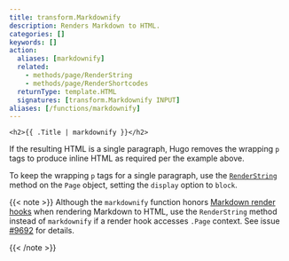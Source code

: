```yaml
---
title: transform.Markdownify
description: Renders Markdown to HTML.
categories: []
keywords: []
action:
  aliases: [markdownify]
  related:
    - methods/page/RenderString
    - methods/page/RenderShortcodes
  returnType: template.HTML
  signatures: [transform.Markdownify INPUT]
aliases: [/functions/markdownify]
---
```


```go-html-template
<h2>{{ .Title | markdownify }}</h2>
```

If the resulting HTML is a single paragraph, Hugo removes the wrapping `p` tags to produce inline HTML as required per the example above.

To keep the wrapping `p` tags for a single paragraph, use the [`RenderString`] method on the `Page` object, setting the `display` option to `block`.

[`RenderString`]: /methods/page/renderstring/

{{< note >}}
Although the `markdownify` function honors [Markdown render hooks] when rendering Markdown to HTML, use the `RenderString` method instead of `markdownify` if a render hook accesses `.Page` context. See issue [#9692] for details.

[Markdown render hooks]: /render-hooks/
[#9692]: https://github.com/gohugoio/hugo/issues/9692
{{< /note >}}
